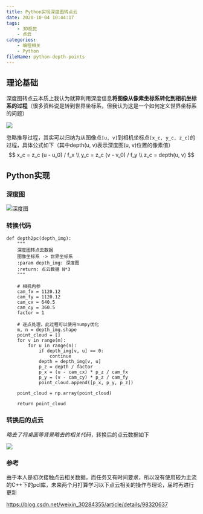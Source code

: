 ```yaml
---
title: Python实现深度图转点云
date: 2020-10-04 10:44:17
tags:
	- 3D视觉
	- 点云
categories:
	- 编程相关
	- Python
fileName: python-depth-points
---
```


## 理论基础

深度图转点云本质上我认为就算利用深度信息**将图像从像素坐标系转化到相机坐标系的过程**（很多资料说是转到世界坐标系，但我认为这是一个如何定义世界坐标系的问题）

![](http://cdn.ziyedy.top/Python%E5%AE%9E%E7%8E%B0%E6%B7%B1%E5%BA%A6%E5%9B%BE%E8%BD%AC%E7%82%B9%E4%BA%91/%E5%9D%90%E6%A0%87%E7%B3%BB.jpg)

忽略推导过程，其实可以归纳为从图像点`[u, v]`到相机坐标点`[x_c, y_c, z_c]`的过程，具体公式如下（其中depth(u, v)表示深度图(u, v)位置的像素值）
$$
x_c = z_c (u - u_0) / f_x \\
y_c = z_c (v - v_0) / f_y \\
z_c = depth(u, v)
$$



## Python实现

### 深度图

![深度图](http://cdn.ziyedy.top/Python%E5%AE%9E%E7%8E%B0%E6%B7%B1%E5%BA%A6%E5%9B%BE%E8%BD%AC%E7%82%B9%E4%BA%91/%E6%B7%B1%E5%BA%A6%E5%9B%BE.png)

### 转换代码

```
def depth2pc(depth_img):
    """
    深度图转点云数据
    图像坐标系 -> 世界坐标系 
    :param depth_img: 深度图
    :return: 点云数据 N*3
    """
    
    # 相机内参
    cam_fx = 1120.12
    cam_fy = 1120.12
    cam_cx = 640.5
    cam_cy = 360.5
    factor = 1

	# 逐点处理，此过程可以使用numpy优化
    m, n = depth_img.shape
    point_cloud = []
    for v in range(m):
        for u in range(n):
            if depth_img[v, u] == 0:
                continue
            depth = depth_img[v, u]
            p_z = depth / factor
            p_x = (u - cam_cx) * p_z / cam_fx
            p_y = (v - cam_cy) * p_z / cam_fy
            point_cloud.append([p_x, p_y, p_z])

    point_cloud = np.array(point_cloud)

    return point_cloud
```

### 转换后的点云

*略去了将桌面等背景略去的相关代码*，转换后的点云数据如下

![](http://cdn.ziyedy.top/Python%E5%AE%9E%E7%8E%B0%E6%B7%B1%E5%BA%A6%E5%9B%BE%E8%BD%AC%E7%82%B9%E4%BA%91/%E7%82%B9%E4%BA%91%E6%95%B0%E6%8D%AE.png)

### 参考

由于本人是初次接触点云相关数据，而任务又有时间要求，所以没有使用较为主流的C++下的pcl库，未来两个月打算学习以下点云相关的操作与理论，届时再进行更新

https://blog.csdn.net/weixin_30284355/article/details/98320637